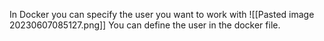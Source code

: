In Docker you can specify the user you want to work with
![[Pasted image 20230607085127.png]]
You can define the user in the docker file.
